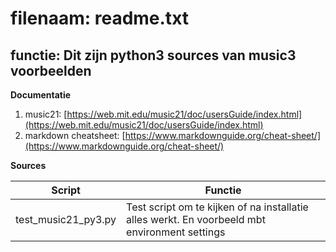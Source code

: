 # filenaam: readme.txt
## functie: Dit zijn python3 sources van music3 voorbeelden

**Documentatie**
1. music21: [https://web.mit.edu/music21/doc/usersGuide/index.html](https://web.mit.edu/music21/doc/usersGuide/index.html)
2. markdown cheatsheet: [https://www.markdownguide.org/cheat-sheet/](https://www.markdownguide.org/cheat-sheet/)

**Sources**

| Script            | Functie                                                                                       |
|-------------------|-----------------------------------------------------------------------------------------------|
|test_music21_py3.py| Test script om te kijken of na installatie alles werkt. En voorbeeld mbt environment settings |